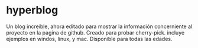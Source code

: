 # hyperblog
Un blog increíble, ahora editado para mostrar la información concerniente al proyecto en la pagina de github.
Creado para probar cherry-pick.
incluye ejemplos en windos, linux, y mac.
Disponible para todas las edades.

